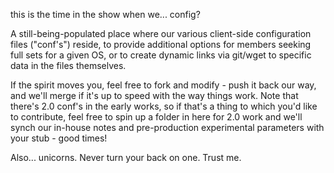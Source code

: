 this is the time in the show when we... config?

A still-being-populated place where our various client-side configuration files ("conf's") reside, to provide additional options for members seeking full sets for a given OS, or to create dynamic links via git/wget to specific data in the files themselves.

If the spirit moves you, feel free to fork and modify - push it back our way, and we'll merge if it's up to speed with the way things work. Note that there's 2.0 conf's in the early works, so if that's a thing to which you'd like to contribute, feel free to spin up a folder in here for 2.0 work and we'll synch our in-house notes and pre-production experimental parameters with your stub - good times!

Also... unicorns. Never turn your back on one. Trust me.
